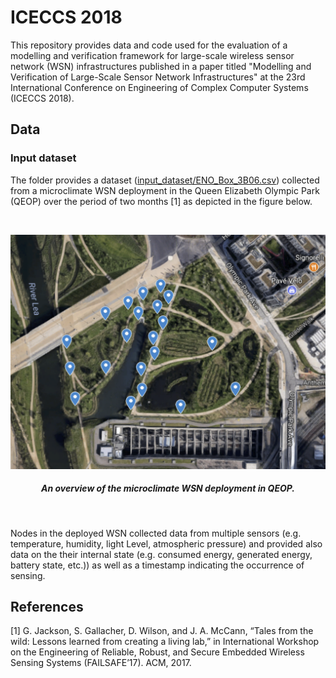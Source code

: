 # ICECCS 2018
This repository provides data and code used for the evaluation of a modelling and verification framework for large-scale wireless sensor network (WSN) infrastructures published in a paper titled "Modelling and Verification of Large-Scale Sensor Network Infrastructures" at the 23rd International Conference on Engineering of Complex Computer Systems (ICECCS 2018).

## Data

### Input dataset
The folder provides a dataset ([input_dataset/ENO_Box_3B06.csv](https://github.com/mkabac/iceccs-2018/blob/master/data/input_dataset/ENO_Box_3B06.csv)) collected from a microclimate WSN deployment in the Queen Elizabeth Olympic Park (QEOP) over the period of two months [1] as depicted in the figure below. 

<br />
<p align="center">
    <img src="site/qeopMap.png"/>
    <h5 id="title" align="center">An overview of the microclimate WSN deployment in QEOP.</h5>
</br>

Nodes in the deployed WSN collected data from multiple sensors (e.g. temperature, humidity, light Level,	atmospheric pressure) and provided also data on the their internal state (e.g. consumed energy, generated energy, battery state, etc.)) as well as a timestamp indicating the occurrence of sensing.


## References
[1] G. Jackson, S. Gallacher, D. Wilson, and J. A. McCann, “Tales from the wild: Lessons learned from creating a living lab,” in International Workshop on the Engineering of Reliable, Robust, and Secure Embedded Wireless Sensing Systems (FAILSAFE’17). ACM, 2017.
